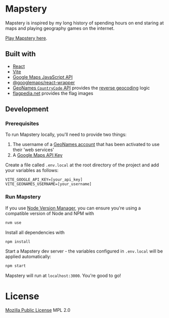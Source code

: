 # Mapstery

Mapstery is inspired by my long history of spending hours on end staring at maps and playing geography games on the internet.

[Play Mapstery here].

## Built with

- [React]
- [Vite]
- [Google Maps JavaScript API]
- [@googlemaps/react-wrapper]
- [GeoNames `CountryCode` API] provides the [reverse geocoding] logic
- [flagpedia.net] provides the flag images

## Development

### Prerequisites

To run Mapstery locally, you'll need to provide two things:

1. The username of a [GeoNames account] that has been activated to use their 'web services'
2. A [Google Maps API Key]

Create a file called `.env.local` at the root directory of the project and add your variables as follows:

```dotenv
VITE_GOOGLE_API_KEY=[your_api_key]
VITE_GEONAMES_USERNAME=[your_username]
```

### Run Mapstery

If you use [Node Version Manager], you can ensure you're using a compatible version of Node and NPM with

```bash
nvm use
```

Install all dependencies with

```bash
npm install
```

Start a Mapstery dev server - the variables configured in `.env.local` will be applied automatically:

```bash
npm start
```

Mapstery will run at `localhost:3000`. You're good to go!

# License

[Mozilla Public License] MPL 2.0

[flagpedia.net]: https://flagpedia.net
[geonames account]: https://www.geonames.org/login
[geonames `countrycode` api]: https://www.geonames.org/export/web-services.html#countrycode
[google maps api key]: https://developers.google.com/maps/documentation/javascript/get-api-key#create-api-keys
[google maps javascript api]: https://developers.google.com/maps/documentation/javascript/
[@googlemaps/react-wrapper]: https://www.npmjs.com/package/@googlemaps/react-wrapper
[mozilla public license]: https://www.mozilla.org/en-US/MPL/2.0/
[node version manager]: https://github.com/nvm-sh/nvm
[play mapstery here]: https://mapstery.world
[react]: https://reactjs.org/
[reverse geocoding]: https://en.wikipedia.org/wiki/Reverse_geocoding
[vite]: https://vitejs.dev/
